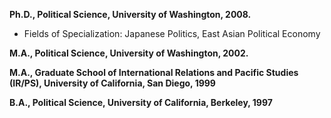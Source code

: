 **Ph.D., Political Science, University of Washington, 2008.**  
- Fields of Specialization: Japanese Politics, East Asian Political Economy   


**M.A., Political Science, University of Washington, 2002.**  
 

**M.A., Graduate School of International Relations and Pacific Studies (IR/PS), University of California, San Diego, 1999**  
 

**B.A., Political Science, University of California, Berkeley, 1997**  
